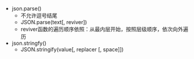 - json.parse()
    - 不允许逗号结尾
    - JSON.parse(text[, reviver])
    - reviver函数的遍历顺序依照：从最内层开始，按照层级顺序，依次向外遍历
 - json.stringfy()
   - JSON.stringify(value[, replacer [, space]])